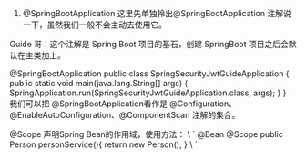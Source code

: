 1. @SpringBootApplication
这里先单独拎出@SpringBootApplication 注解说一下，虽然我们一般不会主动去使用它。

Guide 哥：这个注解是 Spring Boot 项目的基石，创建 SpringBoot 项目之后会默认在主类加上。

@SpringBootApplication
public class SpringSecurityJwtGuideApplication {
      public static void main(java.lang.String[] args) {
        SpringApplication.run(SpringSecurityJwtGuideApplication.class, args);
    }
}
我们可以把 @SpringBootApplication看作是 @Configuration、@EnableAutoConfiguration、@ComponentScan 注解的集合。

@Scope
声明Spring Bean的作用域，使用方法：
 \ \` @Bean
    @Scope
    public Person personService(){
      return new Person();
    }
 \ \`